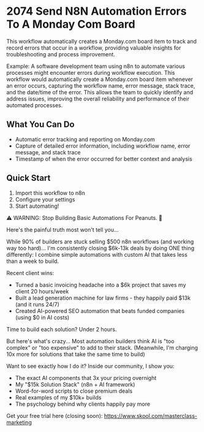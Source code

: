 # 2074 Send N8N Automation Errors To A Monday Com Board

This workflow automatically creates a Monday.com board item to track and record errors that occur in a workflow, providing valuable insights for troubleshooting and process improvement.

Example: A software development team using n8n to automate various processes might encounter errors during workflow execution. This workflow would automatically create a Monday.com board item whenever an error occurs, capturing the workflow name, error message, stack trace, and the date/time of the error. This allows the team to quickly identify and address issues, improving the overall reliability and performance of their automated processes.

## What You Can Do
- Automatic error tracking and reporting on Monday.com
- Capture of detailed error information, including workflow name, error message, and stack trace
- Timestamp of when the error occurred for better context and analysis

## Quick Start
1. Import this workflow to n8n
2. Configure your settings
3. Start automating!

⚠️ WARNING: Stop Building Basic Automations For Peanuts. 🚫

Here's the painful truth most won't tell you...

While 90% of builders are stuck selling $500 n8n workflows (and working way too hard)...
I'm consistently closing $6k-13k deals by doing ONE thing differently:
I combine simple automations with custom AI that takes less than a week to build.

Recent client wins:
* Turned a basic invoicing headache into a $6k project that saves my client 20 hours/week
* Built a lead generation machine for law firms - they happily paid $13k (and it runs 24/7)
* Created AI-powered SEO automation that beats funded companies (using $0 in AI costs)

Time to build each solution? Under 2 hours.

But here's what's crazy...
Most automation builders think AI is "too complex" or "too expensive" to add to their stack.
(Meanwhile, I'm charging 10x more for solutions that take the same time to build)

Want to see exactly how I do it?
Inside our community, I show you:
* The exact AI components that 3x your pricing overnight
* My "$15k Solution Stack" (n8n + AI framework)
* Word-for-word scripts to close premium deals
* Real examples of my $10k+ builds
* The psychology behind why clients happily pay more

Get your free trial here (closing soon): https://www.skool.com/masterclass-marketing
